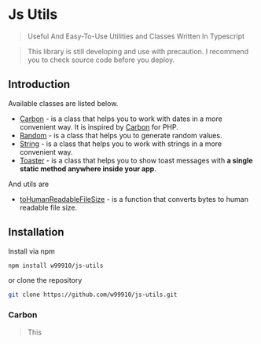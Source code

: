 # Js Utils
> Useful And Easy-To-Use Utilities and Classes Written In Typescript

> This library is still developing and use with precaution. I recommend you to check source code before you deploy.

## Introduction
Available classes are listed below.
- [Carbon](#Carbon) - is a class that helps you to work with dates in a more convenient way. It is inspired by [Carbon](https://carbon.nesbot.com/) for PHP.
- [Random](#Random) - is a class that helps you to generate random values.
- [String](#String) - is a class that helps you to work with strings in a more convenient way.
- [Toaster](#Toaster) - is a class that helps you to show toast messages with **a single static method anywhere inside your app**.

And utils are 
- [toHumanReadableFileSize](#toHumanReadableFileSize) - is a function that converts bytes to human readable file size.

## Installation

Install via npm
```bash
npm install w99910/js-utils
```
or clone the repository
```bash
git clone https://github.com/w99910/js-utils.git
```


### Carbon
> This 
